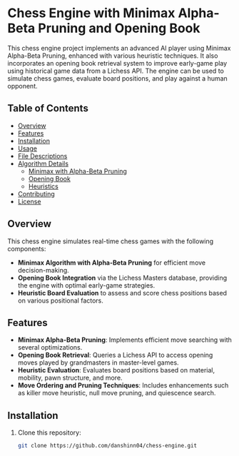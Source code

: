 # Chess Engine with Minimax Alpha-Beta Pruning and Opening Book

This chess engine project implements an advanced AI player using Minimax Alpha-Beta Pruning, enhanced with various heuristic techniques. It also incorporates an opening book retrieval system to improve early-game play using historical game data from a Lichess API. The engine can be used to simulate chess games, evaluate board positions, and play against a human opponent.

## Table of Contents
- [Overview](#overview)
- [Features](#features)
- [Installation](#installation)
- [Usage](#usage)
- [File Descriptions](#file-descriptions)
- [Algorithm Details](#algorithm-details)
  - [Minimax with Alpha-Beta Pruning](#minimax-with-alpha-beta-pruning)
  - [Opening Book](#opening-book)
  - [Heuristics](#heuristics)
- [Contributing](#contributing)
- [License](#license)

## Overview

This chess engine simulates real-time chess games with the following components:
- **Minimax Algorithm with Alpha-Beta Pruning** for efficient move decision-making.
- **Opening Book Integration** via the Lichess Masters database, providing the engine with optimal early-game strategies.
- **Heuristic Board Evaluation** to assess and score chess positions based on various positional factors.

## Features

- **Minimax Alpha-Beta Pruning**: Implements efficient move searching with several optimizations.
- **Opening Book Retrieval**: Queries a Lichess API to access opening moves played by grandmasters in master-level games.
- **Heuristic Evaluation**: Evaluates board positions based on material, mobility, pawn structure, and more.
- **Move Ordering and Pruning Techniques**: Includes enhancements such as killer move heuristic, null move pruning, and quiescence search.

## Installation

1. Clone this repository:
   ```bash
   git clone https://github.com/danshinn04/chess-engine.git

